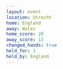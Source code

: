 ```yaml
---
layout: event
location: Utrecht
home: England
away: Wales
home_score: 20
away_score: 13
changed_hands: true
held_for: 1
held_by: England
---
```

